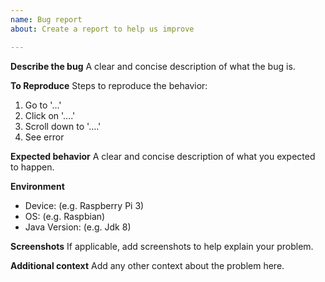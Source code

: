 ```yaml
---
name: Bug report
about: Create a report to help us improve

---
```


**Describe the bug**
A clear and concise description of what the bug is.

**To Reproduce**
Steps to reproduce the behavior:
1. Go to '...'
2. Click on '....'
3. Scroll down to '....'
4. See error

**Expected behavior**
A clear and concise description of what you expected to happen.

**Environment**
- Device:  (e.g. Raspberry Pi 3)
- OS: (e.g. Raspbian)
- Java Version: (e.g. Jdk 8)

**Screenshots**
If applicable, add screenshots to help explain your problem.

**Additional context**
Add any other context about the problem here.
